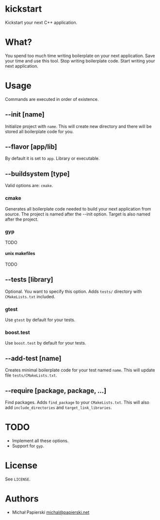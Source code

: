 kickstart
===

Kickstart your next C++ application.

# What?

You spend too much time writing boilerplate on your next application. Save your time and use this tool. Stop writing boilerplate code. Start writing your next application.


# Usage

Commands are executed in order of existence.

## --init [name]
	
Initialize project with `name`. This will create new directory and there will be stored all boilerplate code for you.

## --flavor [app/lib]

By default it is set to `app`. Library or executable.

## --buildsystem [type]

Valid options are: `cmake`.

### cmake

Generates all boilerplate code needed to build your next application from source. The project is named after the --init option. Target is also named after the project.

### gyp

TODO

#### unix makefiles

TODO

## --tests [library]

Optional. You want to specify this option. Adds `tests/` directory with `CMakeLists.txt` included.

### gtest

Use `gtest` by default for your tests.

### boost.test

Use `boost.test` by default for your tests.

## --add-test [name]

Creates minimal boilerplate code for your test named `name`. This will update file `tests/CMakeLists.txt`. 

## --require [package, package, ...]

Find packages. Adds `find_package` to your `CMakeLists.txt`. This will also add `include_directories` and `target_link_libraries`.

# TODO

- Implement all these options.
- Support for `gyp`.

# License

See `LICENSE`.

# Authors

* Michał Papierski <michal@papierski.net>
